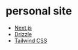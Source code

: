 # personal site

- [Next.js](https://nextjs.org)
- [Drizzle](https://orm.drizzle.team)
- [Tailwind CSS](https://tailwindcss.com)
